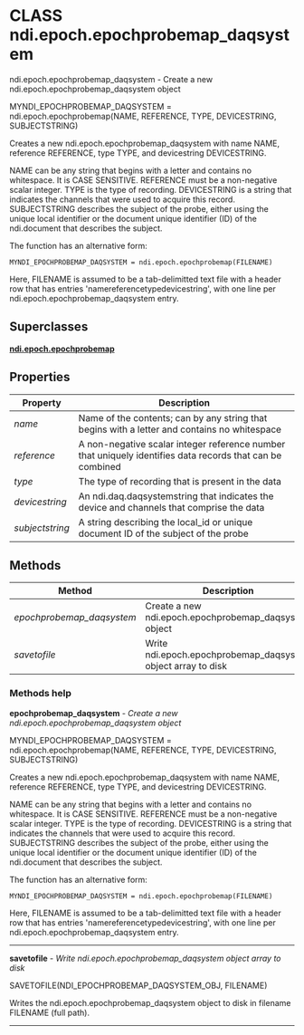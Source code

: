 # CLASS ndi.epoch.epochprobemap_daqsystem

  ndi.epoch.epochprobemap_daqsystem - Create a new ndi.epoch.epochprobemap_daqsystem object
 
  MYNDI_EPOCHPROBEMAP_DAQSYSTEM = ndi.epoch.epochprobemap(NAME, REFERENCE, TYPE, DEVICESTRING, SUBJECTSTRING)
 
  Creates a new ndi.epoch.epochprobemap_daqsystem with name NAME, reference REFERENCE, type TYPE,
  and devicestring DEVICESTRING.
 
  NAME can be any string that begins with a letter and contains no whitespace. It
  is CASE SENSITIVE.
  REFERENCE must be a non-negative scalar integer.
  TYPE is the type of recording.
  DEVICESTRING is a string that indicates the channels that were used to acquire
  this record.
  SUBJECTSTRING describes the subject of the probe, either using the unique local identifier
    or the document unique identifier (ID) of the ndi.document that describes the subject.
 
  The function has an alternative form:
 
    MYNDI_EPOCHPROBEMAP_DAQSYSTEM = ndi.epoch.epochprobemap(FILENAME)
 
  Here, FILENAME is assumed to be a tab-delimitted text file with a header row
  that has entries 'name<tab>reference<tab>type<tab>devicestring<tab><subjectstring>', with
  one line per ndi.epoch.epochprobemap_daqsystem entry.

## Superclasses
**[ndi.epoch.epochprobemap](epochprobemap.m.md)**

## Properties

| Property | Description |
| --- | --- |
| *name* | Name of the contents; can by any string that begins with a letter and contains no whitespace |
| *reference* | A non-negative scalar integer reference number that uniquely identifies data records that can be combined |
| *type* | The type of recording that is present in the data |
| *devicestring* | An ndi.daq.daqsystemstring that indicates the device and channels that comprise the data |
| *subjectstring* | A string describing the local_id or unique document ID of the subject of the probe |


## Methods 

| Method | Description |
| --- | --- |
| *epochprobemap_daqsystem* | Create a new ndi.epoch.epochprobemap_daqsystem object |
| *savetofile* | Write ndi.epoch.epochprobemap_daqsystem object array to disk |


### Methods help 

**epochprobemap_daqsystem** - *Create a new ndi.epoch.epochprobemap_daqsystem object*

MYNDI_EPOCHPROBEMAP_DAQSYSTEM = ndi.epoch.epochprobemap(NAME, REFERENCE, TYPE, DEVICESTRING, SUBJECTSTRING)
 
  Creates a new ndi.epoch.epochprobemap_daqsystem with name NAME, reference REFERENCE, type TYPE,
  and devicestring DEVICESTRING.
 
  NAME can be any string that begins with a letter and contains no whitespace. It
  is CASE SENSITIVE.
  REFERENCE must be a non-negative scalar integer.
  TYPE is the type of recording.
  DEVICESTRING is a string that indicates the channels that were used to acquire
  this record.
  SUBJECTSTRING describes the subject of the probe, either using the unique local identifier
    or the document unique identifier (ID) of the ndi.document that describes the subject.
 
  The function has an alternative form:
 
    MYNDI_EPOCHPROBEMAP_DAQSYSTEM = ndi.epoch.epochprobemap(FILENAME)
 
  Here, FILENAME is assumed to be a tab-delimitted text file with a header row
  that has entries 'name<tab>reference<tab>type<tab>devicestring<tab><subjectstring>', with
  one line per ndi.epoch.epochprobemap_daqsystem entry.


---

**savetofile** - *Write ndi.epoch.epochprobemap_daqsystem object array to disk*

SAVETOFILE(NDI_EPOCHPROBEMAP_DAQSYSTEM_OBJ, FILENAME)
 
   Writes the ndi.epoch.epochprobemap_daqsystem object to disk in filename FILENAME (full path).


---

